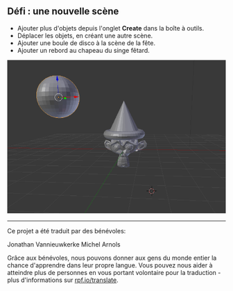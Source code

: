 ## Défi : une nouvelle scène

+ Ajouter plus d'objets depuis l'onglet **Create** dans la boîte à outils.
+ Déplacer les objets, en créant une autre scène.
+ Ajouter une boule de disco à la scène de la fête.
+ Ajouter un rebord au chapeau du singe fêtard.

![Défi](images/challenge.png)

***

Ce projet a été traduit par des bénévoles:

Jonathan Vannieuwkerke
Michel Arnols

Grâce aux bénévoles, nous pouvons donner aux gens du monde entier la chance d'apprendre dans leur propre langue. Vous pouvez nous aider à atteindre plus de personnes en vous portant volontaire pour la traduction - plus d'informations sur [rpf.io/translate](https://rpf.io/translate).
